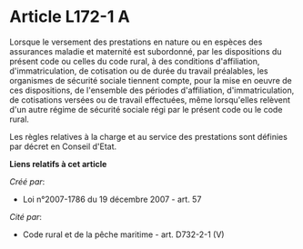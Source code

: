 # Article L172-1 A

Lorsque le versement des prestations en nature ou en espèces des assurances maladie et maternité est subordonné, par les
dispositions du présent code ou celles du code rural, à des conditions d'affiliation, d'immatriculation, de cotisation ou de
durée du travail préalables, les organismes de sécurité sociale tiennent compte, pour la mise en oeuvre de ces dispositions,
de l'ensemble des périodes d'affiliation, d'immatriculation, de cotisations versées ou de travail effectuées, même
lorsqu'elles relèvent d'un autre régime de sécurité sociale régi par le présent code ou le code rural.

Les règles relatives à la charge et au service des prestations sont définies par décret en Conseil d'Etat.

**Liens relatifs à cet article**

_Créé par_:

  - Loi n°2007-1786 du 19 décembre 2007 - art. 57

_Cité par_:

  - Code rural et de la pêche maritime - art. D732-2-1 (V)
